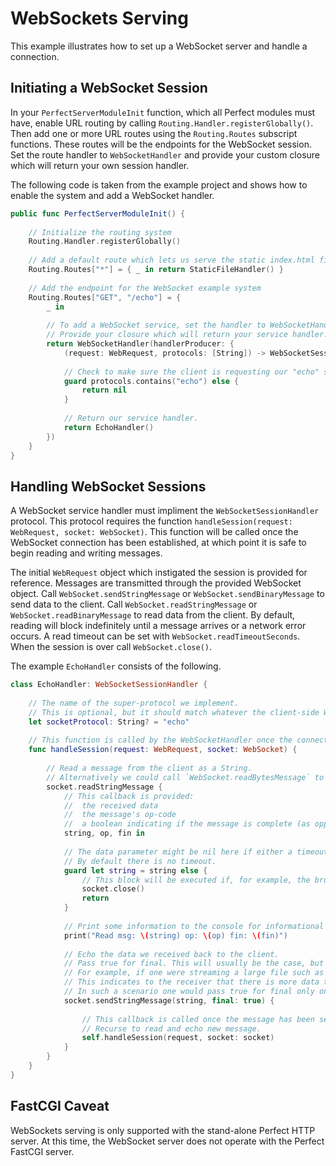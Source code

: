 # WebSockets Serving
This example illustrates how to set up a WebSocket server and handle a connection.

## Initiating a WebSocket Session

In your `PerfectServerModuleInit` function, which all Perfect modules must have, enable URL routing by calling `Routing.Handler.registerGlobally()`. Then add one or more URL routes using the `Routing.Routes` subscript functions. These routes will be the endpoints for the WebSocket session. Set the route handler to `WebSocketHandler` and provide your custom closure which will return your own session handler.

The following code is taken from the example project and shows how to enable the system and add a WebSocket handler.

```swift
public func PerfectServerModuleInit() {
	
	// Initialize the routing system
	Routing.Handler.registerGlobally()
	
	// Add a default route which lets us serve the static index.html file
	Routing.Routes["*"] = { _ in return StaticFileHandler() }
	
	// Add the endpoint for the WebSocket example system
	Routing.Routes["GET", "/echo"] = {
		_ in
		
		// To add a WebSocket service, set the handler to WebSocketHandler.
		// Provide your closure which will return your service handler.
		return WebSocketHandler(handlerProducer: {
			(request: WebRequest, protocols: [String]) -> WebSocketSessionHandler? in
			
			// Check to make sure the client is requesting our "echo" service.
			guard protocols.contains("echo") else {
				return nil
			}
			
			// Return our service handler.
			return EchoHandler()
		})
	}
}
```
## Handling WebSocket Sessions

 A WebSocket service handler must impliment the `WebSocketSessionHandler` protocol.
 This protocol requires the function `handleSession(request: WebRequest, socket: WebSocket)`.
 This function will be called once the WebSocket connection has been established,
 at which point it is safe to begin reading and writing messages.

 The initial `WebRequest` object which instigated the session is provided for reference.
 Messages are transmitted through the provided WebSocket object. 
 Call `WebSocket.sendStringMessage` or `WebSocket.sendBinaryMessage` to send data to the client.
 Call `WebSocket.readStringMessage` or `WebSocket.readBinaryMessage` to read data from the client.
 By default, reading will block indefinitely until a message arrives or a network error occurs.
 A read timeout can be set with `WebSocket.readTimeoutSeconds`.
 When the session is over call `WebSocket.close()`.


The example `EchoHandler` consists of the following.

```swift
class EchoHandler: WebSocketSessionHandler {
	
	// The name of the super-protocol we implement.
	// This is optional, but it should match whatever the client-side WebSocket is initialized with.
	let socketProtocol: String? = "echo"
	
	// This function is called by the WebSocketHandler once the connection has been established.
	func handleSession(request: WebRequest, socket: WebSocket) {
		
		// Read a message from the client as a String.
		// Alternatively we could call `WebSocket.readBytesMessage` to get the data as a String.
		socket.readStringMessage {
			// This callback is provided:
			//	the received data
			//	the message's op-code
			//	a boolean indicating if the message is complete (as opposed to fragmented)
			string, op, fin in
			
			// The data parameter might be nil here if either a timeout or a network error, such as the client disconnecting, occurred.
			// By default there is no timeout.
			guard let string = string else {
				// This block will be executed if, for example, the browser window is closed.
				socket.close()
				return
			}
			
			// Print some information to the console for informational purposes.
			print("Read msg: \(string) op: \(op) fin: \(fin)")
			
			// Echo the data we received back to the client.
			// Pass true for final. This will usually be the case, but WebSockets has the concept of fragmented messages.
			// For example, if one were streaming a large file such as a video, one would pass false for final.
			// This indicates to the receiver that there is more data to come in subsequent messages but that all the data is part of the same logical message.
			// In such a scenario one would pass true for final only on the last bit of the video.
			socket.sendStringMessage(string, final: true) {
				
				// This callback is called once the message has been sent.
				// Recurse to read and echo new message.
				self.handleSession(request, socket: socket)
			}
		}
	}
}
```

## FastCGI Caveat
WebSockets serving is only supported with the stand-alone Perfect HTTP server. At this time, the WebSocket server does not operate with the Perfect FastCGI server.
